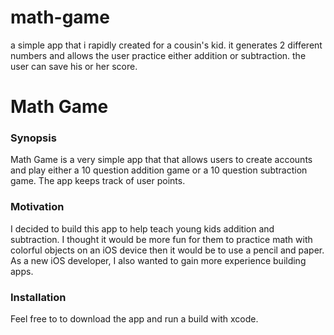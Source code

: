 # math-game
a simple app that i rapidly created for a cousin's kid. it generates 2 different numbers and allows the user practice either addition or subtraction. the user can save his or her score.

# Math Game
### Synopsis

Math Game is a very simple app that that allows users to create accounts and play either a 10 question addition game or a 10 question subtraction game. The app keeps track of user points.

### Motivation
I decided to build this app to help teach young kids addition and subtraction. I thought it would be more fun for them to practice math with colorful objects on an iOS device then it would be to use a pencil and paper. As a new iOS developer, I also wanted to gain more experience building apps.

### Installation
Feel free to to download the app and run a build with xcode. 
